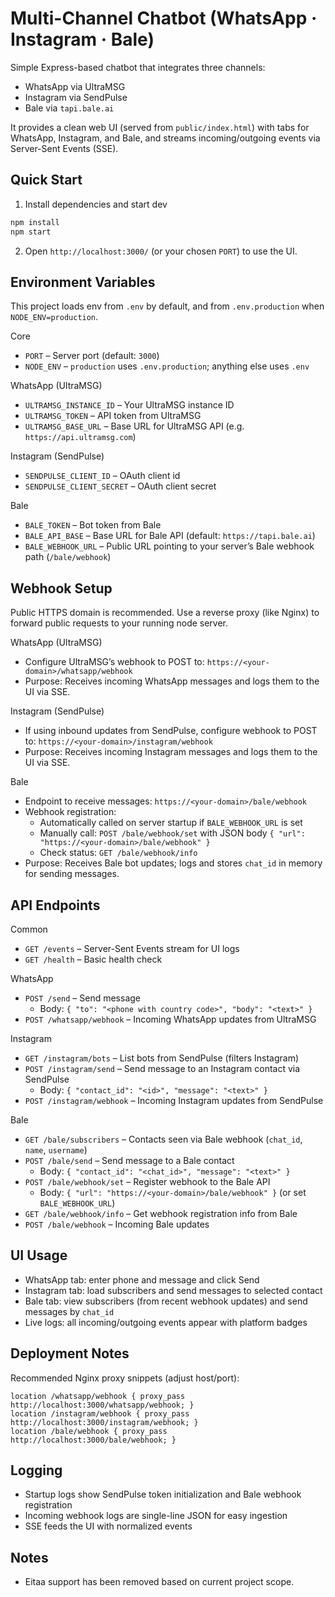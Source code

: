 # Multi-Channel Chatbot (WhatsApp · Instagram · Bale)

Simple Express-based chatbot that integrates three channels:
- WhatsApp via UltraMSG
- Instagram via SendPulse
- Bale via `tapi.bale.ai`

It provides a clean web UI (served from `public/index.html`) with tabs for WhatsApp, Instagram, and Bale, and streams incoming/outgoing events via Server-Sent Events (SSE).

## Quick Start

1) Install dependencies and start dev

```bash
npm install
npm start
```

2) Open `http://localhost:3000/` (or your chosen `PORT`) to use the UI.

## Environment Variables

This project loads env from `.env` by default, and from `.env.production` when `NODE_ENV=production`.

Core
- `PORT` – Server port (default: `3000`)
- `NODE_ENV` – `production` uses `.env.production`; anything else uses `.env`

WhatsApp (UltraMSG)
- `ULTRAMSG_INSTANCE_ID` – Your UltraMSG instance ID
- `ULTRAMSG_TOKEN` – API token from UltraMSG
- `ULTRAMSG_BASE_URL` – Base URL for UltraMSG API (e.g. `https://api.ultramsg.com`)

Instagram (SendPulse)
- `SENDPULSE_CLIENT_ID` – OAuth client id
- `SENDPULSE_CLIENT_SECRET` – OAuth client secret

Bale
- `BALE_TOKEN` – Bot token from Bale
- `BALE_API_BASE` – Base URL for Bale API (default: `https://tapi.bale.ai`)
- `BALE_WEBHOOK_URL` – Public URL pointing to your server’s Bale webhook path (`/bale/webhook`)

## Webhook Setup

Public HTTPS domain is recommended. Use a reverse proxy (like Nginx) to forward public requests to your running node server.

WhatsApp (UltraMSG)
- Configure UltraMSG’s webhook to POST to: `https://<your-domain>/whatsapp/webhook`
- Purpose: Receives incoming WhatsApp messages and logs them to the UI via SSE.

Instagram (SendPulse)
- If using inbound updates from SendPulse, configure webhook to POST to: `https://<your-domain>/instagram/webhook`
- Purpose: Receives incoming Instagram messages and logs them to the UI via SSE.

Bale
- Endpoint to receive messages: `https://<your-domain>/bale/webhook`
- Webhook registration:
  - Automatically called on server startup if `BALE_WEBHOOK_URL` is set
  - Manually call: `POST /bale/webhook/set` with JSON body `{ "url": "https://<your-domain>/bale/webhook" }`
  - Check status: `GET /bale/webhook/info`
- Purpose: Receives Bale bot updates; logs and stores `chat_id` in memory for sending messages.

## API Endpoints

Common
- `GET /events` – Server-Sent Events stream for UI logs
- `GET /health` – Basic health check

WhatsApp
- `POST /send` – Send message
  - Body: `{ "to": "<phone with country code>", "body": "<text>" }`
- `POST /whatsapp/webhook` – Incoming WhatsApp updates from UltraMSG

Instagram
- `GET /instagram/bots` – List bots from SendPulse (filters Instagram)
- `POST /instagram/send` – Send message to an Instagram contact via SendPulse
  - Body: `{ "contact_id": "<id>", "message": "<text>" }`
- `POST /instagram/webhook` – Incoming Instagram updates from SendPulse

Bale
- `GET /bale/subscribers` – Contacts seen via Bale webhook (`chat_id`, `name`, `username`)
- `POST /bale/send` – Send message to a Bale contact
  - Body: `{ "contact_id": "<chat_id>", "message": "<text>" }`
- `POST /bale/webhook/set` – Register webhook to the Bale API
  - Body: `{ "url": "https://<your-domain>/bale/webhook" }` (or set `BALE_WEBHOOK_URL`)
- `GET /bale/webhook/info` – Get webhook registration info from Bale
- `POST /bale/webhook` – Incoming Bale updates

## UI Usage

- WhatsApp tab: enter phone and message and click Send
- Instagram tab: load subscribers and send messages to selected contact
- Bale tab: view subscribers (from recent webhook updates) and send messages by `chat_id`
- Live logs: all incoming/outgoing events appear with platform badges

## Deployment Notes

Recommended Nginx proxy snippets (adjust host/port):

```
location /whatsapp/webhook { proxy_pass http://localhost:3000/whatsapp/webhook; }
location /instagram/webhook { proxy_pass http://localhost:3000/instagram/webhook; }
location /bale/webhook { proxy_pass http://localhost:3000/bale/webhook; }
```

## Logging

- Startup logs show SendPulse token initialization and Bale webhook registration
- Incoming webhook logs are single-line JSON for easy ingestion
- SSE feeds the UI with normalized events

## Notes

- Eitaa support has been removed based on current project scope.
